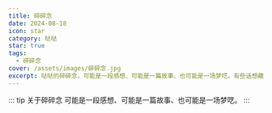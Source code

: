 ```yaml
---
title: 碎碎念
date: 2024-08-18
icon: star
category: 哒哒
star: true
tags:
  - 碎碎念
cover: /assets/images/碎碎念.jpg
excerpt: 哒哒的碎碎念，可能是一段感想、可能是一篇故事、也可能是一场梦呓。有些话想藏，倒不如说出来痛快。
---
```


::: tip 关于碎碎念
可能是一段感想、可能是一篇故事、也可能是一场梦呓。
:::

<LittleTalk arr='[
    {"time": "2024-08-18", "content": "今天全国计算机设计大赛人工智能赛道也已经顺利结束了，班上有同学成功拿下了国一，对于他们的付出拿下的成就我表示由衷的祝贺🎉🎉。心里暗暗有些酸痛😎，不过也没有什么特别灰心的，来年再战！"},
	  {"time": "2024-08-20", "content": "黑猴今天开测了，祝国产3A游戏越来越多、越来越好，内容也多元化起来！可惜俺没得能力拿下，以后补票。🫡"},
    {"time": "2024-08-20", "content": "黑猴很好玩，使我的金箍棒旋转。家庭共享游玩同学的，无奈打了一晚的佛脸大老鼠（幽怜）。悲哉！"}
]'></LittleTalk>